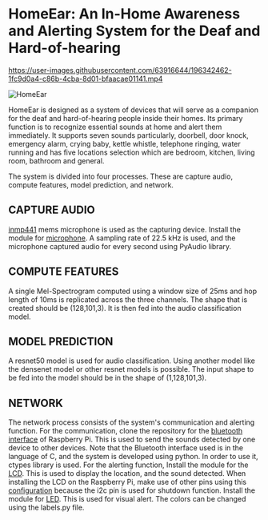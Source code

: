 # HomeEar: An In-Home Awareness and Alerting System for the Deaf and Hard-of-hearing

https://user-images.githubusercontent.com/63916644/196342462-1fc9d0a4-c86b-4cba-8d01-bfaacae01141.mp4

![HomeEar](https://user-images.githubusercontent.com/63916644/173497158-d913cbd4-3b5d-4268-8069-9864439469c7.png)

HomeEar is designed as a system of devices that will serve as a companion for the deaf and hard-of-hearing people inside their homes. Its primary function is to recognize essential sounds at home and alert them immediately. It supports seven sounds particularly, doorbell, door knock, emergency alarm, crying baby, kettle whistle, telephone ringing, water running and has five locations selection which are bedroom, kitchen, living room, bathroom and general.

The system is divided into four processes. These are capture audio, compute features, model prediction, and network.

## CAPTURE AUDIO
[inmp441](https://makersportal.com/shop/i2s-mems-microphone-for-raspberry-pi-inmp441) mems microphone is used as the capturing device. Install the module for [microphone](https://makersportal.com/blog/recording-stereo-audio-on-a-raspberry-pi). A sampling rate of 22.5 kHz is used, and the microphone captured audio for every second using PyAudio library.
  
## COMPUTE FEATURES
A single Mel-Spectrogram computed using a window size of 25ms and hop length of 10ms is replicated across the three channels. The shape that is created should be (128,101,3). It is then fed into the audio classification model. 
  
## MODEL PREDICTION
A resnet50 model is used for audio classification. Using another model like the densenet model or other resnet models is possible. The input shape to be fed into the model should be in the shape of (1,128,101,3). 

## NETWORK
The network process consists of the system's communication and alerting function. For the communication, clone the repository for the [bluetooth interface](https://github.com/petzval/btferret) of Raspberry Pi. This is used to send the sounds detected by one device to other devices. Note that the Bluetooth interface used is in the language of C, and the system is developed using python. In order to use it, ctypes library is used. For the alerting function, Install the module for the [LCD](https://github.com/WuSiYu/python-i2clcd). This is used to display the location, and the sound detected. When installing the LCD on the Raspberry Pi, make use of other pins using this [configuration](https://www.instructables.com/Raspberry-PI-Multiple-I2c-Devices/) because the i2c pin is used for shutdown function. Install the module for [LED](https://learn.adafruit.com/neopixels-on-raspberry-pi/python-usage). This is used for visual alert. The colors can be changed using the labels.py file.

